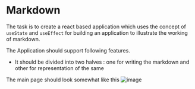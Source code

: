 
# Markdown
The task is to create a react based application which uses the concept of `useState` and `useEffect` for building an application to illustrate the working of markdown. 

The Application should support following features.
- It should be divided into two halves : one for writing the markdown and other for representation of the same


The main page should look somewhat like this
![image](https://user-images.githubusercontent.com/78348500/216891316-afdce012-9102-41d1-a325-1fdbf8a1e758.png)



